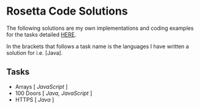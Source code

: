 # Rosetta Code Solutions
The following solutions are my own implementations and coding examples for the tasks detailed [HERE][1].

In the brackets that follows a task name is the languages I have written a solution for i.e. [Java].

## Tasks
+ Arrays [ *JavaScript* ]
+ 100 Doors [ *Java, JavaScript* ]
+ HTTPS [ *Java* ] 

[1]: https://rosettacode.org/wiki/Category:Programming_Tasks
